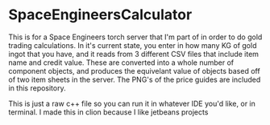 # SpaceEngineersCalculator
This is for a Space Engineers torch server that I'm part of in order to do gold trading calculations. In it's current state, you enter in how many KG of gold ingot that you have, and it reads from 3 different CSV files that include item name and credit value. These are converted into a whole number of component objects, and produces the equivelant value of objects based off of two item sheets in the server. The PNG's of the price guides are included in this repository. 



This is just a raw c++ file so you can run it in whatever IDE you'd like, or in terminal. I made this in clion because I like jetbeans projects
